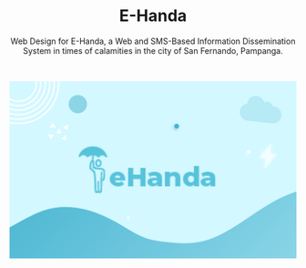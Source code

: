 <h1 align="center">E-Handa</h1>

<p align="center">  
Web Design for E-Handa, a Web and SMS-Based Information Dissemination System in times of calamities in the city of San Fernando, Pampanga.
</p>
<a href="https://api.netlify.com/api/v1/badges/12b13be9-a8eb-4734-93d7-28cc3c716952/deploy-status" src="https://app.netlify.com/sites/e-handa/deploys">
</br>

<p align="center">
<img src="assets/images/Cover.png">
</p>
